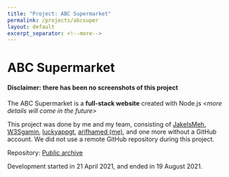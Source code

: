 ```yaml
---
title: "Project: ABC Supermarket"
permalink: /projects/abcsuper
layout: default
excerpt_separator: <!--more-->
---
```

<h1 class="text-center">ABC Supermarket</h1>

#### **Disclaimer**: there has been no screenshots of this project

The ABC Supermarket is a **full-stack website** created with Node.js <!--more-->_&lt;more details will come in the future&gt;_

This project was done by me and my team, consisting of <a href="https://github.com/JakeIsMeh" target="_blank">JakeIsMeh</a>, <a href="https://github.com/W3Sgamin" target="_blank">W3Sgamin</a>, <a href="https://github.com/luckyappgt" target="_blank">luckyappgt</a>, <a href="https://github.com/arifhamed" target="_blank">arifhamed (me)</a>, and one more without a GitHub account. We did not use a remote GitHub repository during this project.

Repository: <a href="https://github.com/arifhamed/IT2155-fullstackdevproj" target="_blank">Public archive</a>

Development started in <span class="timestamp">21 April 2021</span>, and ended in <span class="timestamp">19 August 2021</span>.